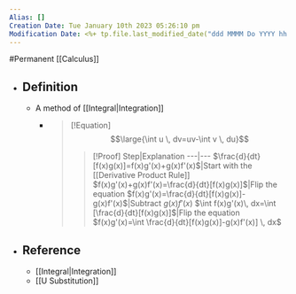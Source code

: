 ```yaml
---
Alias: []
Creation Date: Tue January 10th 2023 05:26:10 pm 
Modification Date: <%+ tp.file.last_modified_date("ddd MMMM Do YYYY hh:mm:ss a") %>
---
```

#Permanent [[Calculus]]

- ## Definition
	- A method of [[Integral|Integration]]
		- > [!Equation]
		  > $$\large{\int u \, dv=uv-\int v \, du}$$
		  > 
		  > > [!Proof]
		  > > Step|Explanation
		  > > ---|---
		  > > $\frac{d}{dt}[f(x)g(x)]=f(x)g'(x)+g(x)f'(x)$|Start with the [[Derivative Product Rule]]
		  > > $f(x)g'(x)+g(x)f'(x)=\frac{d}{dt}[f(x)g(x)]$|Flip the equation
		  > > $f(x)g'(x)=\frac{d}{dt}[f(x)g(x)]-g(x)f'(x)$|Subtract $g(x)f'(x)$
		  > > $\int f(x)g'(x)\, dx=\int [\frac{d}{dt}[f(x)g(x)]$|Flip the equation
		  > > $f(x)g'(x)=\int \frac{d}{dt}[f(x)g(x)]-g(x)f'(x)] \, dx$
- ## Reference
	- [[Integral|Integration]]
	- [[U Substitution]]